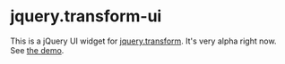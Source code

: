 # jquery.transform-ui #

This is a jQuery UI widget for [jquery.transform][1]. It's very alpha
right now. See [the demo][2].

[1]: https://github.com/heygrady/transform
[2]: http://weaver.github.com/jquery.transform-ui/
